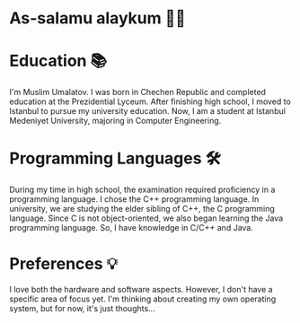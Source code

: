 # As-salamu alaykum 👋🏻
# Education 📚
I'm Muslim Umalatov. I was born in Chechen Republic and completed education at the Prezidential Lyceum. After finishing high school, I moved to Istanbul to pursue my university education. Now,
I am a student at Istanbul Medeniyet University, majoring in Computer Engineering. 
# Programming Languages 🛠
During my time in high school, the examination required proficiency in a programming language. I chose the C++ programming language. In university, we are studying the elder sibling of C++, the C programming language. Since C is not object-oriented, we also began learning the Java programming language. So, I have knowledge in C/C++ and Java.
# Preferences 💡
I love both the hardware and software aspects. However, I don't have a specific area of focus yet. I'm thinking about creating my own operating system, but for now, it's just thoughts...
